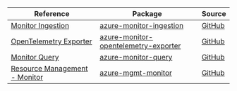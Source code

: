 | Reference | Package | Source |
|---|---|---|
|[Monitor Ingestion](monitor-ingestion-readme.md)|[azure-monitor-ingestion](https://pypi.org/project/azure-monitor-ingestion)|[GitHub](https://github.com/Azure/azure-sdk-for-python/blob/main/sdk/monitor/azure-monitor-ingestion)|
|[OpenTelemetry Exporter](monitor-opentelemetry-exporter-readme.md)|[azure-monitor-opentelemetry-exporter](https://pypi.org/project/azure-monitor-opentelemetry-exporter)|[GitHub](https://github.com/Azure/azure-sdk-for-python/blob/main/sdk/monitor/azure-monitor-opentelemetry-exporter)|
|[Monitor Query](monitor-query-readme.md)|[azure-monitor-query](https://pypi.org/project/azure-monitor-query)|[GitHub](https://github.com/Azure/azure-sdk-for-python/blob/main/sdk/monitor/azure-monitor-query)|
|[Resource Management - Monitor](mgmt-monitor-readme.md)|[azure-mgmt-monitor](https://pypi.org/project/azure-mgmt-monitor)|[GitHub](https://github.com/Azure/azure-sdk-for-python/blob/main/sdk/monitor/azure-mgmt-monitor)|
